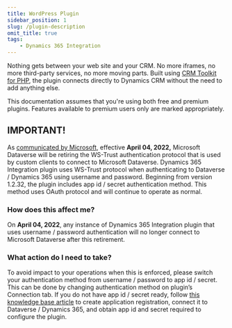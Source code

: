 ```yaml
---
title: WordPress Plugin
sidebar_position: 1
slug: /plugin-description
omit_title: true
tags:
    - Dynamics 365 Integration
---
```


Nothing gets between your web site and your CRM. No more iframes, no more third-party services, no more moving parts. Built using [CRM Toolkit for PHP](https://github.com/AlexaCRM/php-crm-toolkit), the plugin connects directly to Dynamics CRM without the need to add anything else.

This documentation assumes that you're using both free and premium plugins. Features available to premium users only are marked appropriately. 

## IMPORTANT!

As [communicated by Microsoft](https://docs.microsoft.com/power-platform/important-changes-coming#deprecation-of-office365-authentication-type-and-organizationserviceproxy-class-for-connecting-to-dataverse), effective **April 04, 2022,** Microsoft Dataverse will be retiring the WS-Trust authentication protocol that is used by custom clients to connect to Microsoft Dataverse. Dynamics 365 Integration plugin uses WS-Trust protocol when authenticating to Dataverse / Dynamics 365 using username and password. Beginning from version 1.2.32, the plugin includes app id / secret authentication method. This method uses OAuth protocol and will continue to operate as normal.

### How does this affect me?

On **April 04, 2022**, any instance of Dynamics 365 Integration plugin that uses username / password authentication will no longer connect to Microsoft Dataverse after this retirement.

### What action do I need to take?

To avoid impact to your operations when this is enforced, please switch your authentication method from username / password to app id / secret. This can be done by changing authentication method on plugin’s Connection tab. If you do not have app id / secret ready, follow [this knowledge base article](https://alexacrm.com/kb/plugin/config/oauth-setup/) to create application registration, connect it to Dataverse / Dynamics 365, and obtain app id and secret required to configure the plugin.
